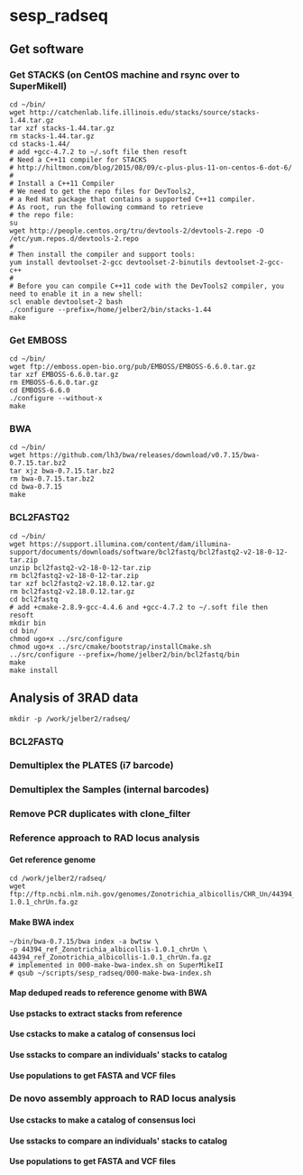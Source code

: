 # sesp_radseq
## Get software
### Get STACKS (on CentOS machine and rsync over to SuperMikeII)
    cd ~/bin/
    wget http://catchenlab.life.illinois.edu/stacks/source/stacks-1.44.tar.gz
    tar xzf stacks-1.44.tar.gz
    rm stacks-1.44.tar.gz
    cd stacks-1.44/
    # add +gcc-4.7.2 to ~/.soft file then resoft
    # Need a C++11 compiler for STACKS
    # http://hiltmon.com/blog/2015/08/09/c-plus-plus-11-on-centos-6-dot-6/ #
    # Install a C++11 Compiler
    # We need to get the repo files for DevTools2, 
    # a Red Hat package that contains a supported C++11 compiler.
    # As root, run the following command to retrieve
    # the repo file: 
    su
    wget http://people.centos.org/tru/devtools-2/devtools-2.repo -O /etc/yum.repos.d/devtools-2.repo
    #
    # Then install the compiler and support tools:
    yum install devtoolset-2-gcc devtoolset-2-binutils devtoolset-2-gcc-c++
    #
    # Before you can compile C++11 code with the DevTools2 compiler, you need to enable it in a new shell:
    scl enable devtoolset-2 bash
    ./configure --prefix=/home/jelber2/bin/stacks-1.44
    make
### Get EMBOSS
    cd ~/bin/
    wget ftp://emboss.open-bio.org/pub/EMBOSS/EMBOSS-6.6.0.tar.gz
    tar xzf EMBOSS-6.6.0.tar.gz
    rm EMBOSS-6.6.0.tar.gz
    cd EMBOSS-6.6.0
    ./configure --without-x
    make
### BWA
    cd ~/bin/
    wget https://github.com/lh3/bwa/releases/download/v0.7.15/bwa-0.7.15.tar.bz2
    tar xjz bwa-0.7.15.tar.bz2
    rm bwa-0.7.15.tar.bz2
    cd bwa-0.7.15
    make
### BCL2FASTQ2
    cd ~/bin/
    wget https://support.illumina.com/content/dam/illumina-support/documents/downloads/software/bcl2fastq/bcl2fastq2-v2-18-0-12-tar.zip
    unzip bcl2fastq2-v2-18-0-12-tar.zip
    rm bcl2fastq2-v2-18-0-12-tar.zip
    tar xzf bcl2fastq2-v2.18.0.12.tar.gz
    rm bcl2fastq2-v2.18.0.12.tar.gz
    cd bcl2fastq
    # add +cmake-2.8.9-gcc-4.4.6 and +gcc-4.7.2 to ~/.soft file then resoft
    mkdir bin
    cd bin/
    chmod ugo+x ../src/configure
    chmod ugo+x ../src/cmake/bootstrap/installCmake.sh
    ../src/configure --prefix=/home/jelber2/bin/bcl2fastq/bin
    make
    make install
## Analysis of 3RAD data
    mkdir -p /work/jelber2/radseq/
### BCL2FASTQ
    
### Demultiplex the PLATES (i7 barcode)
### Demultiplex the Samples (internal barcodes)
### Remove PCR duplicates with clone_filter
### Reference approach to RAD locus analysis
#### Get reference genome
    cd /work/jelber2/radseq/
    wget ftp://ftp.ncbi.nlm.nih.gov/genomes/Zonotrichia_albicollis/CHR_Un/44394_ref_Zonotrichia_albicollis-1.0.1_chrUn.fa.gz
#### Make BWA index
    ~/bin/bwa-0.7.15/bwa index -a bwtsw \
    -p 44394_ref_Zonotrichia_albicollis-1.0.1_chrUn \
    44394_ref_Zonotrichia_albicollis-1.0.1_chrUn.fa.gz
    # implemented in 000-make-bwa-index.sh on SuperMikeII
    # qsub ~/scripts/sesp_radseq/000-make-bwa-index.sh
#### Map deduped reads to reference genome with BWA
#### Use pstacks to extract stacks from reference
#### Use cstacks to make a catalog of consensus loci
#### Use sstacks to compare an individuals' stacks to catalog
#### Use populations to get FASTA and VCF files
### De novo assembly approach to RAD locus analysis
#### Use cstacks to make a catalog of consensus loci
#### Use sstacks to compare an individuals' stacks to catalog
#### Use populations to get FASTA and VCF files
